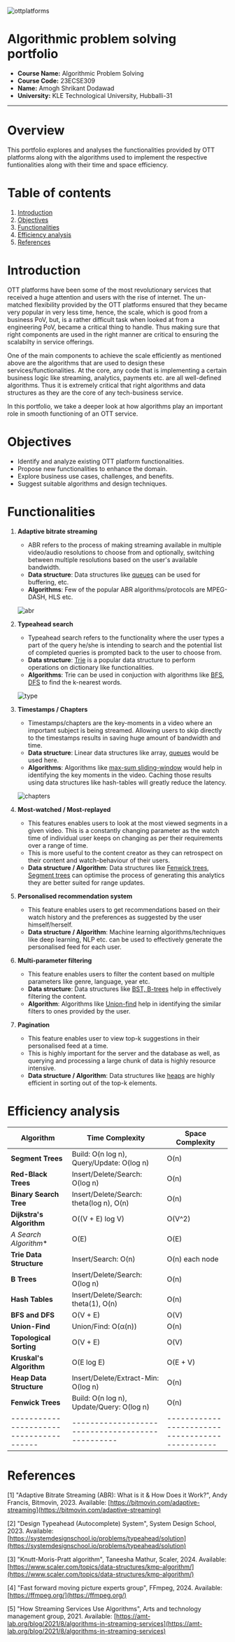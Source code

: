 ![ottplatforms](ottplatforms.webp)




# Algorithmic problem solving portfolio
 - **Course Name:** Algorithmic Problem Solving
 - **Course Code:** 23ECSE309
 - **Name:** Amogh Shrikant Dodawad
 - **University:** KLE Technological University, Hubballi-31

---

# Overview
This portfolio explores and analyses the functionalities provided by OTT platforms along with the algorithms used to implement the respective funtionalities along with their time and space efficiency.

# Table of contents
1. [Introduction](#introduction)
2. [Objectives](#objectives)
3. [Functionalities](#functionalities)
4. [Efficiency analysis](#efficiency-analysis)
5. [References](#references)

# Introduction
OTT platforms have been some of the most revolutionary services that received a huge attention and users with the rise of internet. The un-matched flexibility provided by the OTT platforms ensured that they became very popular in very less time, hence, the scale, which is good from a business PoV, but, is a rather difficult task when looked at from a engineering PoV, became a critical thing to handle. Thus making sure that right components are used in the right manner are critical to ensuring the scalabilty in service offerings. 

One of the main components to achieve the scale efficiently as mentioned above are the algorithms that are used to design these services/functionalities. At the core, any code that is implementing a certain business logic like streaming, analytics, payments etc. are all well-defined algorithms. Thus it is extremely critical that right algorithms and data structures as they are the core of any tech-business service.

In this portfolio, we take a deeper look at how algorithms play an important role in smooth functioning of an OTT service.

# Objectives
- Identify and analyze existing OTT platform functionalities.
- Propose new functionalities to enhance the domain.
- Explore business use cases, challenges, and benefits.
- Suggest suitable algorithms and design techniques.

# Functionalities
1. **Adaptive bitrate streaming**
    
    - ABR refers to the process of making streaming available in multiple video/audio resolutions to choose from and optionally, switching between multiple resolutions based on the user's available bandwidth.
    - **Data structure**: Data structures like [queues](https://github.com/amoghdodawad/aps-portfolio/blob/main/codes/queues.cpp) can be used for buffering, etc.
    - **Algorithms**: Few of the popular ABR algorithms/protocols are MPEG-DASH, HLS etc.


    ![abr](abr.jpg)


2. **Typeahead search**
    - Typeahead search refers to the functionality where the user types a part of the query he/she is intending to search and the potential list of completed queries is prompted back to the user to choose from.
    - **Data structure**: [Trie](https://github.com/amoghdodawad/aps-portfolio/blob/main/codes/trie.cpp) is a popular data structure to perform operations on dictionary like functionalities.
    - **Algorithms**: Trie can be used in conjuction with algorithms like [BFS](https://github.com/amoghdodawad/aps-portfolio/blob/main/codes/bfs.cpp), [DFS](https://github.com/amoghdodawad/aps-portfolio/blob/main/codes/dfs.cpp) to find the k-nearest words.


    ![type](typeahead.png)


3. **Timestamps / Chapters**
    - Timestamps/chapters are the key-moments in a video where an important subject is being streamed. Allowing users to skip directly to the timestamps results in saving huge amount of bandwidth and time.
    - **Data structure**: Linear data structures like array, [queues](https://github.com/amoghdodawad/aps-portfolio/blob/main/codes/queues.cpp) would be used here.
    - **Algorithms**: Algorithms like [max-sum sliding-window](https://github.com/amoghdodawad/aps-portfolio/blob/main/codes/slidingWindow.cpp) would help in identifying the key moments in the video. Caching those results using data structures like hash-tables will greatly reduce the latency.


    ![chapters](chapters.png)


4. **Most-watched / Most-replayed**
    - This features enables users to look at the most viewed segments in a given video. This is a constantly changing parameter as the watch time of individual user keeps on changing as per their requirements over a range of time.
    - This is more useful to the content creator as they can retrospect on their content and watch-behaviour of their users.
    - **Data structure / Algorithm**: Data structures like [Fenwick trees](https://github.com/amoghdodawad/aps-portfolio/blob/main/codes/fenwickTree.cpp), [Segment trees](https://github.com/amoghdodawad/aps-portfolio/blob/main/codes/rangeUpdateQuery.cpp) can optimise the process of generating this analytics they are better suited for range updates.
5. **Personalised recommendation system**
    - This feature enables users to get recommendations based on their watch history and the preferences as suggested by the user himself/herself.
    - **Data structure / Algorithm**: Machine learning algorithms/techniques like deep learning, NLP etc. can be used to effectively generate the personalised feed for each user.
6. **Multi-parameter filtering**
    - This feature enables users to filter the content based on multiple parameters like genre, language, year etc.
    - **Data structure**: Data structures like [BST, B-trees](https://github.com/amoghdodawad/aps-portfolio/blob/main/codes/btree.cpp) help in effectively filtering the content.
    - **Algorithm**: Algorithms like [Union-find](https://github.com/amoghdodawad/aps-portfolio/blob/main/codes/unionFind.cpp) help in identifying the similar filters to ones provided by the user.
7. **Pagination**
    - This feature enables user to view top-k suggestions in their personalised feed at a time.
    - This is highly important for the server and the database as well, as querying and processing a large chunk of data is highly resource intensive.
    - **Data structure / Algorithm**: Data structures like [heaps](https://github.com/amoghdodawad/aps-portfolio/blob/main/codes/heapify.cpp) are highly efficient in sorting out of the top-k elements.


# Efficiency analysis

| **Algorithm**                         | **Time Complexity**                            | **Space Complexity**                          |
|---------------------------------------|------------------------------------------------|-----------------------------------------------|
| **Segment Trees**                     | Build: O(n log n), Query/Update: O(log n)      | O(n)                                          |
| **Red-Black Trees**                   | Insert/Delete/Search: O(log n)                 | O(n)                                          |
| **Binary Search Tree**                | Insert/Delete/Search: theta(log n), O(n)       | O(n)                                          |
| **Dijkstra's Algorithm**              | O((V + E) log V)                               | O(V^2)                                        |
| **A* Search Algorithm**               | O(E)                                           | O(E)                                          |
| **Trie Data Structure**               | Insert/Search: O(n)                            | O(n) each node                                |
| **B Trees**                           | Insert/Delete/Search: O(log n)                 | O(n)                                          |
| **Hash Tables**                       | Insert/Delete/Search: theta(1), O(n)           | O(n)                                          |
| **BFS and DFS**                       | O(V + E)                                       | O(V)                                          |
| **Union-Find**                        | Union/Find: O(α(n))                            | O(n)                                          |
| **Topological Sorting**               | O(V + E)                                       | O(V)                                          |
| **Kruskal's Algorithm**               | O(E log E)                                     | O(E + V)                                      |
| **Heap Data Structure**               | Insert/Delete/Extract-Min: O(log n)            | O(n)                                          |
| **Fenwick Trees**                     | Build: O(n log n), Update/Query: O(log n)      | O(n)                                          |
|---------------------------------------|------------------------------------------------|-----------------------------------------------|

# References
[1]  "Adaptive Bitrate Streaming (ABR): What is it & How Does it Work?", Andy Francis, Bitmovin, 2023. Available: [https://bitmovin.com/adaptive-streaming](https://bitmovin.com/adaptive-streaming)

[2]  "Design Typeahead (Autocomplete) System", System Design School, 2023. Available: [https://systemdesignschool.io/problems/typeahead/solution](https://systemdesignschool.io/problems/typeahead/solution)

[3]  "Knutt-Moris-Pratt algorithm", Taneesha Mathur, Scaler, 2024. Available: [https://www.scaler.com/topics/data-structures/kmp-algorithm/](https://www.scaler.com/topics/data-structures/kmp-algorithm/)

[4]  "Fast forward moving picture experts group", FFmpeg, 2024. Available: [https://ffmpeg.org/](https://ffmpeg.org/)

[5]  "How Streaming Services Use Algorithms", Arts and technology management group, 2021. Available: [https://amt-lab.org/blog/2021/8/algorithms-in-streaming-services](https://amt-lab.org/blog/2021/8/algorithms-in-streaming-services)